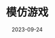 ---
layout: movie-review
title: 模仿游戏
description: >
   影片非常普通，致敬计算机祖师爷—图灵。
category: 电影
img: assets/img/movie/2023/mo_fang_you_xi.webp
star: 5
date: 2023-09-24
---